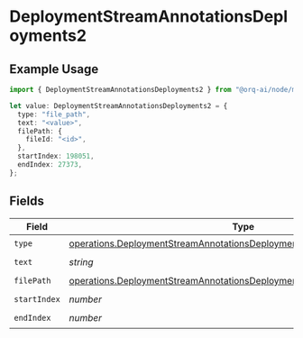# DeploymentStreamAnnotationsDeployments2

## Example Usage

```typescript
import { DeploymentStreamAnnotationsDeployments2 } from "@orq-ai/node/models/operations";

let value: DeploymentStreamAnnotationsDeployments2 = {
  type: "file_path",
  text: "<value>",
  filePath: {
    fileId: "<id>",
  },
  startIndex: 198051,
  endIndex: 27373,
};
```

## Fields

| Field                                                                                                                                                              | Type                                                                                                                                                               | Required                                                                                                                                                           | Description                                                                                                                                                        |
| ------------------------------------------------------------------------------------------------------------------------------------------------------------------ | ------------------------------------------------------------------------------------------------------------------------------------------------------------------ | ------------------------------------------------------------------------------------------------------------------------------------------------------------------ | ------------------------------------------------------------------------------------------------------------------------------------------------------------------ |
| `type`                                                                                                                                                             | [operations.DeploymentStreamAnnotationsDeploymentsRequestRequestBodyType](../../models/operations/deploymentstreamannotationsdeploymentsrequestrequestbodytype.md) | :heavy_check_mark:                                                                                                                                                 | N/A                                                                                                                                                                |
| `text`                                                                                                                                                             | *string*                                                                                                                                                           | :heavy_check_mark:                                                                                                                                                 | N/A                                                                                                                                                                |
| `filePath`                                                                                                                                                         | [operations.DeploymentStreamAnnotationsDeploymentsFilePath](../../models/operations/deploymentstreamannotationsdeploymentsfilepath.md)                             | :heavy_check_mark:                                                                                                                                                 | N/A                                                                                                                                                                |
| `startIndex`                                                                                                                                                       | *number*                                                                                                                                                           | :heavy_check_mark:                                                                                                                                                 | N/A                                                                                                                                                                |
| `endIndex`                                                                                                                                                         | *number*                                                                                                                                                           | :heavy_check_mark:                                                                                                                                                 | N/A                                                                                                                                                                |